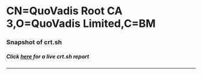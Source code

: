 # CN=QuoVadis Root CA 3,O=QuoVadis Limited,C=BM
### Snapshot of crt.sh
##### Click [here](https://crt.sh/?serial=67A46D1FBC660CCD2BEBA20A4A5A4264DAE545F6) for a live crt.sh report

---
